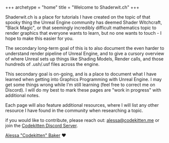 +++
archetype = "home"
title = "Welcome to Shaderwit.ch"
+++

Shaderwit.ch is a place for tutorials I have created on the topic of that spooky thing the Unreal Engine community has 
deemed Shader Witchcraft, "Black Magic", or that seemingly incredibly difficult mathematics topic to render graphics
that everyone wants to learn, but no one wants to touch - I hope to make this easier for you.

The secondary long-term goal of this is to also document the even harder to understand render pipeline of Unreal Engine,
and to give a cursory overview of where Unreal sets up things like Shading Models, Render calls, and those hundreds
of .ush/.usf files across the engine.

This secondary goal is on-going, and is a place to document what I have learned when getting into Graphics Programming
with Unreal Engine. I may get some things wrong while I'm still learning (feel free to correct me on Discord). I will
do my best to mark these pages are "work in progress" with additional notes.

Each page will also feature additional resources, where I will list any other resource I have found in the community when
researching a topic.

if you would like to contribute, please reach out:
[alessa@codekitten.me](mailto:alessa@codekitten.me) 
or join the [Codekitten Discord Server](https://discord.gg/GjG4eZZ7jV).

[Alessa "Codekitten" Baker](http://codekitten.me) ❤️